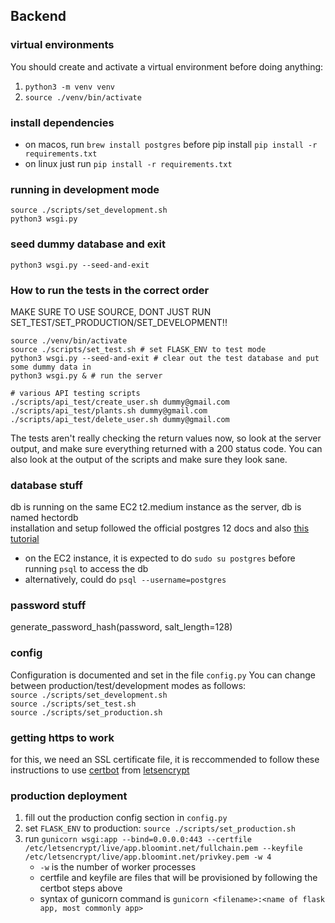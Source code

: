 ## Backend

### virtual environments
You should create and activate a virtual environment before doing anything: 

1. `python3 -m venv venv`
2. `source ./venv/bin/activate`

### install dependencies
* on macos, run `brew install postgres` before pip install
`pip install -r requirements.txt`
* on linux just run `pip install -r requirements.txt`

### running in development mode
```
source ./scripts/set_development.sh
python3 wsgi.py
```

### seed dummy database and exit
`python3 wsgi.py --seed-and-exit`  

### How to run the tests in the correct order
MAKE SURE TO USE SOURCE, DONT JUST RUN SET_TEST/SET_PRODUCTION/SET_DEVELOPMENT!!
```
source ./venv/bin/activate
source ./scripts/set_test.sh # set FLASK_ENV to test mode
python3 wsgi.py --seed-and-exit # clear out the test database and put some dummy data in
python3 wsgi.py & # run the server

# various API testing scripts
./scripts/api_test/create_user.sh dummy@gmail.com
./scripts/api_test/plants.sh dummy@gmail.com
./scripts/api_test/delete_user.sh dummy@gmail.com
```

The tests aren't really checking the return values now,
so look at the server output, and make sure everything returned with
a 200 status code. You can also look at the output
of the scripts and make sure they look sane.

### database stuff
db is running on the same EC2 t2.medium instance as the server, db is named hectordb  
installation and setup followed the official postgres 12 docs and also [this tutorial](https://medium.com/amazon-web-services/setting-up-postgresql-on-ubuntu-ec2-server-instead-of-using-rds-part-1-6e5e0b0894fc)  
* on the EC2 instance, it is expected to do `sudo su postgres` before running `psql` to access the db
* alternatively, could do `psql --username=postgres`


### password stuff
generate_password_hash(password, salt_length=128)

### config
Configuration is documented and set in the file `config.py`
You can change between production/test/development modes as follows:  
```source ./scripts/set_development.sh```  
```source ./scripts/set_test.sh```  
```source ./scripts/set_production.sh```  


### getting https to work
for this, we need an SSL certificate file, it is reccommended to follow these instructions to use [certbot](https://certbot.eff.org/instructions?ws=webproduct&os=ubuntufocal) from [letsencrypt](https://letsencrypt.org/)

### production deployment
1. fill out the production config section in `config.py`
2. set `FLASK_ENV` to production: ```source ./scripts/set_production.sh```
3. run `gunicorn wsgi:app --bind=0.0.0.0:443 --certfile /etc/letsencrypt/live/app.bloomint.net/fullchain.pem --keyfile /etc/letsencrypt/live/app.bloomint.net/privkey.pem -w 4`
    * `-w` is the number of worker processes
    * certfile and keyfile are files that will be provisioned by following the certbot steps above
    * syntax of gunicorn command is `gunicorn <filename>:<name of flask app, most commonly app>`
